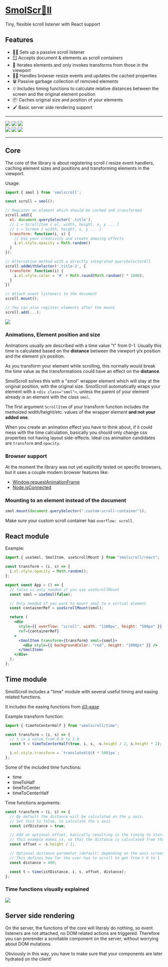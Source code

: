 # [SmolScr🐶ll](https://github.com/smolscrolljs/smolscroll)

Tiny, flexible scroll listener with React support

## Features

- 🦻🏼 Sets up a passive scroll listener
- 🪟 Accepts document & elements as scroll containers
- 🔭 Iterates elements and only invokes transforms from those in the viewport
- 👨‍👦 Handles browser resize events and updates the cached properties
- 🗑 Passive garbage collection of removed elements
- ⏲ Includes timing functions to calculate relative distances between the screen and the original element position
- 📦 Caches original size and position of your elements
- 🖌 Basic server side rendering support

---

[![](assets/badge.license.svg)](https://opensource.org/licenses/MIT)
[![](assets/badge.npm.svg)](https://www.npmjs.com/package/smolscroll)
[![](assets/badge.style.svg)](https://prettier.io/)
<br>
![](assets/badge.core.size.svg)
![](assets/badge.react.size.svg)
![](assets/badge.time.size.svg)

---

## Core

The core of the library is about registering scroll / resize event handlers, caching element sizes and positions and transforming elements in the viewport.

Usage:

```jsx
import { smol } from 'smolscroll';

const scroll = smol();

// Register an element which should be cached and transformed
scroll.add({
  el: document.querySelector('.title'),
  // i = ScrollItem { el, width, height, x, y ... }
  // s = Screen { width, height, x, y ... }
  transform: function(i, s) {
    // Use your creativity and create amazing effects
    i.el.style.opacity = Math.random()
  }
});

// Alternative method with a directly integrated querySelectorAll
scroll.addWithSelector('.title-2', {
  transform: function(i) {
    i.el.style.color = '#' + Math.round(Math.random() * 1000);
  }
})

// Attach event listeners to the document
scroll.mount();

// You can also register elements after the mount
scroll.add(...);
```

![](assets/smolscroll.gif)

### Animations, Element position and size

Animations usually are described with a time value "t" from 0-1. Usually this time is calculated based on the **distance** between the viewport y/x position and the element y/x position.

As you transform your element while scrolling, this normally would break the time value as the transformations could have an effect on the **distance**.

SmolScroll solves this with a "smol" wrapper element which will stay at the original position, with the original size. SmolScroll automatically wraps your element with a `<div class="smol">`, unless the parent of your element already is an element with the class `smol`.

The first argument `ScrollItem` of your transform function includes the memoized width/height/etc. values of the wrapper element **and not your added one**.

When you create an animation effect you have to think about, if it could mess with the time calculation, basically you should only change css properties not having layout side-effects. Ideal css animation candidates are `transform` and `opacity`.

### Browser support

At the moment the library was not yet explicitly tested on specific browsers, but it uses a couple modern browser features like:

- [Window.requestAnimationFrame](https://developer.mozilla.org/en-US/docs/Web/API/window/requestAnimationFrame)
- [Node.isConnected](https://developer.mozilla.org/en-US/docs/Web/API/Node/isConnected)

### Mounting to an element instead of the document

```jsx
smol.mount(document.querySelector(".custom-scroll-container"));
```

Make sure your custom scroll container has `overflow: scroll`.

## React module

Example:

```jsx
import { useSmol, SmolItem, useScrollMount } from "smolscroll/react";

const transform = (i, s) => {
  i.el.style.opacity = Math.random();
};

export const App = () => {
  // false is only needed if you use useScrollMount
  const smol = useSmol(false);

  // Only needed if you want to mount smol to a virtual element
  const containerRef = useScrollMount(smol);

  return (
    <div
      style={{ overflow: "scroll", width: "1100px", height: "500px" }}
      ref={containerRef}
    >
      <SmolItem transform={transform} smol={smol}>
        <div style={{ backgroundColor: "red", height: "1000px" }} />
      </SmolItem>
    </div>
  );
};
```

## Time module

SmolScroll includes a "time" module with several useful timing and easing related functions.

It includes the easing functions from [d3-ease](https://github.com/d3/d3-ease)

Example transform function:

```jsx
import { timeToCenterHalf } from "smolscroll/time";

const transform = (i, s) => {
  // t is a value from 0.0 to 1.0
  const t = timeToCenterHalf(true, i, s, -s.height / 2, s.height * 2);

  i.el.style.transform = `translateX(${t * 500}px`;
};
```

Some of the included time functions:

- time
- timeToHalf
- timeToCenter
- timeToCenterHalf

Time functions arguments:

```jsx
const transform = (i, s) => {
  // By default the distance will be calculated on the y axis.
  // Set this to false, to calculate the x axis
  const isYDistance = true;

  // Add an optional offset, basically resulting in the timing to start processing from 0 to 1 earlier or later
  // This example makes it, so that the distance is calculated from the screen center, instead of the top screen edge
  const offset = -s.height / 2;

  // Optional distance parameter (default: depending on the axis screen.width or screen.height)
  // This defines how far the user has to scroll to get from t 0 to 1
  const distance = 400;

  const t = time(isYDistance, i, s, offset, distance);
};
```

### Time functions visually explained

![](assets/time.svg)

## Server side rendering

On the server, the functions of the core will literaly do nothing, so event listeners are not attached, no DOM related actions are triggered. Therefore you can prerender a scrollable component on the server, without worrying about DOM mutations.

Obviously in this way, you have to make sure that your components are later hydrated on the client!
